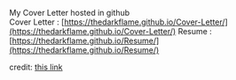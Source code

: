My Cover Letter hosted in github  
Cover Letter : [https://thedarkflame.github.io/Cover-Letter/](https://thedarkflame.github.io/Cover-Letter/)
Resume       : [https://thedarkflame.github.io/Resume/](https://thedarkflame.github.io/Resume/)

credit: [this link](https://medium.com/@kekayan/display-your-resume-cv-pdf-in-website-using-github-73a088ac961d)
